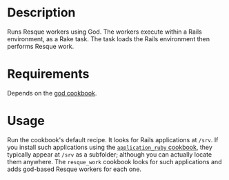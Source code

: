 Description
===========

Runs Resque workers using God. The workers execute within a Rails environment,
as a Rake task. The task loads the Rails environment then performs Resque work.

Requirements
============

Depends on the [god cookbook](https://github.com/royratcliffe/god-cookbook).

Usage
=====

Run the cookbook's default recipe. It looks for Rails applications at `/srv`.
If you install such applications using the [`application_ruby`
cookbook](https://github.com/royratcliffe/application_ruby-cookbook), they
typically appear at `/srv` as a subfolder; although you can actually locate
them anywhere. The `resque_work` cookbook looks for such applications and adds
god-based Resque workers for each one.
